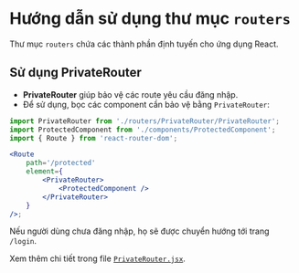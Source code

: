 # Hướng dẫn sử dụng thư mục `routers`

Thư mục `routers` chứa các thành phần định tuyến cho ứng dụng React.

## Sử dụng PrivateRouter

-   **PrivateRouter** giúp bảo vệ các route yêu cầu đăng nhập.
-   Để sử dụng, bọc các component cần bảo vệ bằng `PrivateRouter`:

```jsx
import PrivateRouter from './routers/PrivateRouter/PrivateRouter';
import ProtectedComponent from './components/ProtectedComponent';
import { Route } from 'react-router-dom';

<Route
	path='/protected'
	element={
		<PrivateRouter>
			<ProtectedComponent />
		</PrivateRouter>
	}
/>;
```

Nếu người dùng chưa đăng nhập, họ sẽ được chuyển hướng tới trang `/login`.

Xem thêm chi tiết trong file [`PrivateRouter.jsx`](./PrivateRouter/PrivateRouter.jsx).
